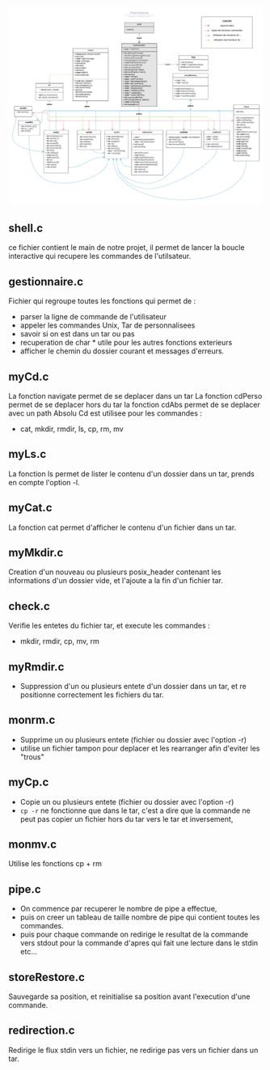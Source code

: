 ![](image/Architecture.png)
==================

## shell.c

ce fichier contient le main de notre projet, il permet de lancer la boucle
interactive qui recupere les commandes de l'utilsateur.

## gestionnaire.c

Fichier qui regroupe toutes les fonctions qui permet de :

* parser la ligne de commande de l'utilisateur
* appeler les commandes Unix, Tar de personnalisees
* savoir si on est dans un tar ou pas
* recuperation de char * utile pour les autres fonctions exterieurs
* afficher le chemin du dossier courant et messages d'erreurs.

## myCd.c

La fonction navigate permet de se deplacer dans un tar
La fonction cdPerso permet de se deplacer hors du tar
la fonction cdAbs permet de se deplacer avec un path Absolu
Cd est utilisee pour les commandes :

* cat, mkdir, rmdir, ls, cp, rm, mv


## myLs.c

La fonction ls permet de lister le contenu d'un dossier dans un tar,
prends en compte l'option -l.

## myCat.c

La fonction cat permet d'afficher le contenu d'un fichier dans un tar.

## myMkdir.c

Creation d'un nouveau ou plusieurs posix_header contenant les informations 
d'un dossier vide, et l'ajoute a la fin d'un fichier tar.

## check.c

Verifie les entetes du fichier tar, et execute les commandes :

* mkdir, rmdir, cp, mv, rm

## myRmdir.c

* Suppression d'un ou plusieurs entete d'un dossier dans un tar,
et re positionne correctement les fichiers du tar.

## monrm.c

* Supprime un ou plusieurs entete (fichier ou dossier avec l'option -r)
* utilise un fichier tampon pour deplacer et les rearranger afin d'eviter les "trous"


## myCp.c

* Copie un ou plusieurs entete (fichier ou dossier avec l'option -r)
* `cp -r` ne fonctionne que dans le tar, c'est a dire que la commande ne peut pas copier un fichier hors du tar vers le tar et inversement,


## monmv.c

Utilise les fonctions cp + rm

## pipe.c

* On commence par recuperer le nombre de pipe a effectue,
* puis on creer un tableau de taille nombre de pipe qui contient toutes les commandes.
* puis pour chaque commande on redirige le resultat de la commande vers stdout pour la commande d'apres qui fait une lecture dans le stdin etc...
## storeRestore.c

Sauvegarde sa position, et reinitialise sa position avant l'execution
d'une commande.

## redirection.c

Redirige le flux stdin vers un fichier, ne redirige pas vers un fichier
dans un tar.

